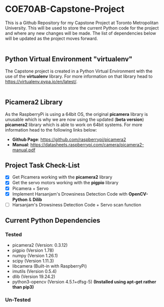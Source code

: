 # COE70AB-Capstone-Project
This is a Github Repository for my Capstone Project at Toronto Metropolitan University. This will be used to store the current Python code for the project and where any new changes will be made. The list of dependencies below will be updated as the project moves forward. <br /> <br />

## Python Virtual Environment "virtualenv"
The Capstone project is created in a Python Virtual Environment with the use of the **virtualenv** library. For more information on that library head to https://virtualenv.pypa.io/en/latest/. <br /> <br />

## Picamera2 Library
As the RaspberryPi is using a 64bit OS, the original **picamera** library is unusable which is why we are now using the updated (**beta version**) **picamera2** library which is able to work on 64bit systems. For more information head to the following links below: <br />
- **Github Page**: https://github.com/raspberrypi/picamera2
- **Manual**: https://datasheets.raspberrypi.com/camera/picamera2-manual.pdf

## Project Task Check-List
- [x] Get Picamera working with the **picamera2** library
- [x] Get the servo motors working with the **pigpio** library
- [x] Picamera + Servo
- [x] Implement Harsanjam's Drowsiness Detection Code with **OpenCV-Python** & **Dilib**
- [ ] Harsanjam's Drowsiness Detection Code + Servo scan function

## Current Python Dependencies
### Tested
- picamera2  (Version: 0.3.12)
- pigpio     (Version 1.78)
- numpy      (Version 1.26.1)
- scipy      (Version 1.11.3)
- libcamera  (Built-in with RaspberryPi)
- imutils    (Version 0.5.4)
- dlib       (Version 19.24.2)
- python3-opencv (Version 4.5.1+dfsg-5) **(Installed using apt-get rather than pip3)**
  
### Un-Tested
